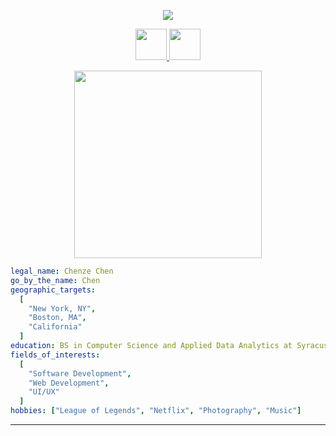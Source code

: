 <p align="center">
  <img src="https://capsule-render.vercel.app/api?type=waving&color=gradient&text=Hiii&height=80&section=header&fontColor=D3D3D3"/>
</p>
<p align="center">
<a href="https://www.linkedin.com/in/chenzechen/">
  <img height="50" src="https://user-images.githubusercontent.com/46517096/166973395-19676cd8-f8ec-4abf-83ff-da8243505b82.png"/>
</a>
<a href="https://www.instagram.com/cchenze/">
  <img height="50" src="https://user-images.githubusercontent.com/46517096/166974368-9798f39f-1f46-499c-b14e-81f0a3f83a06.png"/>
</a>
</p>

<p align="center">
  <img src= "https://media2.giphy.com/media/zwPRprvrP4Lm0/giphy.gif?cid=ecf05e4750op5zn4hfr4qglkurpffjx09ejch1bgzo7afz06&rid=giphy.gif&ct=g" width="300">
</p>

```yaml
legal_name: Chenze Chen
go_by_the_name: Chen
geographic_targets:
  [
    "New York, NY",
    "Boston, MA",
    "California"
  ]
education: BS in Computer Science and Applied Data Analytics at Syracuse University
fields_of_interests:
  [
    "Software Development",
    "Web Development",
    "UI/UX"
  ]
hobbies: ["League of Legends", "Netflix", "Photography", "Music"]
```
  
--- 
